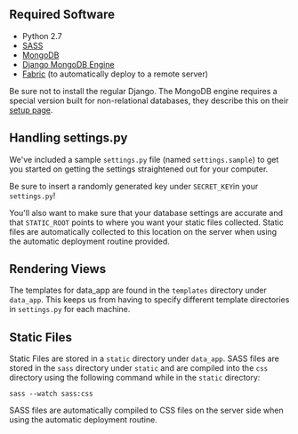 ## Required Software
- Python 2.7
- [SASS](http://sass-lang.com/)
- [MongoDB](http://www.mongodb.org/downloads)
- [Django MongoDB Engine](http://django-mongodb.org/topics/setup.html)
- [Fabric](http://fabfile.org/) (to automatically deploy to a remote server)

Be sure not to install the regular Django.  The MongoDB engine requires a special version built for non-relational databases, they describe this on their [setup page](http://django-mongodb.org/topics/setup.html).


## Handling settings.py

We've included a sample `settings.py` file (named `settings.sample`) to get you started on getting the settings straightened out for your computer.

Be sure to insert a randomly generated key under `SECRET_KEY`in your `settings.py`!

You'll also want to make sure that your database settings are accurate and that `STATIC_ROOT` points to where you want your static files collected.  Static files are automatically collected to this location on the server when using the automatic deployment routine provided.

## Rendering Views

The templates for data_app are found in the `templates` directory under `data_app`.  This keeps us from having to specify different template directories in `settings.py` for each machine.

## Static Files

Static Files are stored in a `static` directory under `data_app`.  SASS files are stored in the `sass` directory under `static` and are compiled into the `css` directory using the following command while in the `static` directory:

    sass --watch sass:css

SASS files are automatically compiled to CSS files on the server side when using the automatic deployment routine.